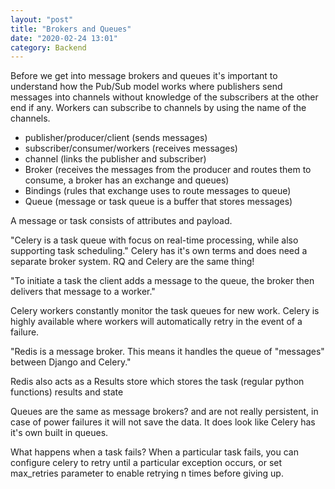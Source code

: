 ```yaml
---
layout: "post"
title: "Brokers and Queues"
date: "2020-02-24 13:01"
category: Backend
---
```

Before we get into message brokers and queues it's important to understand how the Pub/Sub model works where publishers send messages into channels without knowledge of the subscribers at the other end if any. Workers can subscribe to channels by using the name of the channels.

- publisher/producer/client (sends messages)
- subscriber/consumer/workers (receives messages)
- channel (links the publisher and subscriber)
- Broker (receives the messages from the producer and routes them to consume, a broker has an exchange and queues)
- Bindings (rules that exchange uses to route messages to queue)
- Queue (message or task queue is a buffer that stores messages)

A message or task consists of attributes and payload.

"Celery is a task queue with focus on real-time processing, while also supporting task scheduling."
Celery has it's own terms and does need a separate broker system. RQ and Celery are the same thing!

"To initiate a task the client adds a message to the queue, the broker then delivers that message to a worker."

Celery workers constantly monitor the task queues for new work. Celery is highly available where workers will automatically retry in the event of a failure.  

"Redis is a message broker. This means it handles the queue of "messages" between Django and Celery."

Redis also acts as a Results store which stores the task (regular python functions) results and state

Queues are the same as message brokers? and are not really persistent, in case of power failures it will not save the data.
It does look like Celery has it's own built in queues.

What happens when a task fails? When a particular task fails, you can configure celery to retry until a particular exception occurs, or set max_retries parameter to enable retrying n times before giving up.

